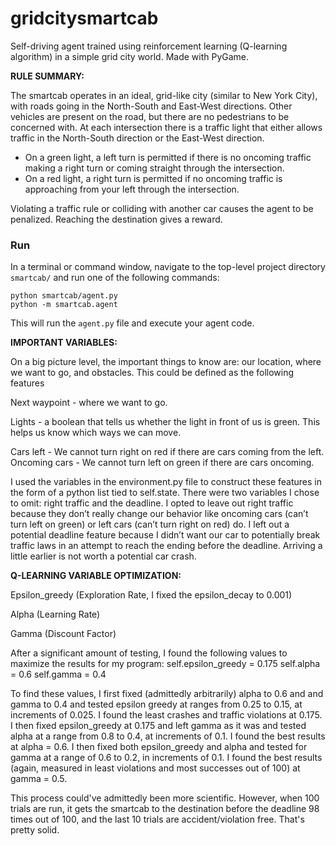 # gridcitysmartcab
Self-driving agent trained using reinforcement learning (Q-learning algorithm) in a simple grid city world. Made with PyGame.

**RULE SUMMARY:**

The smartcab operates in an ideal, grid-like city (similar to New York City), with roads going in the North-South and East-West directions. Other vehicles are present on the road, but there are no pedestrians to be concerned with. At each intersection there is a traffic light that either allows traffic in the North-South direction or the East-West direction. 
- On a green light, a left turn is permitted if there is no oncoming traffic making a right turn or coming straight through the intersection.
- On a red light, a right turn is permitted if no oncoming traffic is approaching from your left through the intersection.

Violating a traffic rule or colliding with another car causes the agent to be penalized. Reaching the destination gives a reward.


### Run

In a terminal or command window, navigate to the top-level project directory `smartcab/` and run one of the following commands:

```python smartcab/agent.py```  
```python -m smartcab.agent```

This will run the `agent.py` file and execute your agent code.


**IMPORTANT VARIABLES:**

On a big picture level, the important things to know are: our location, where we want to go, and obstacles.
This could be defined as the following features

Next waypoint - where we want to go.

Lights - a boolean that tells us whether the light in front of us is green. This helps us know which ways we can move.

Cars left - We cannot turn right on red if there are cars coming from the left. Oncoming cars - We cannot turn left on green if there are cars oncoming.

I used the variables in the environment.py file to construct these features in the form of a python list tied to self.state.
There were two variables I chose to omit: right traffic and the deadline. I opted to leave out right traffic because they don’t really change our behavior like oncoming cars (can’t turn left on green) or left cars (can’t turn right on red) do. I left out a potential deadline feature because I didn’t want our car to potentially break traffic laws in an attempt to reach the ending before the deadline. Arriving a little earlier is not worth a potential car crash.

**Q-LEARNING VARIABLE OPTIMIZATION:**

Epsilon_greedy (Exploration Rate, I fixed the epsilon_decay to 0.001)

Alpha (Learning Rate)

Gamma (Discount Factor)

After a significant amount of testing, I found the following values to maximize the results for my program:
self.epsilon_greedy = 0.175 self.alpha = 0.6 self.gamma = 0.4

To find these values, I first fixed (admittedly arbitrarily) alpha to 0.6 and and gamma to 0.4 and tested epsilon greedy at ranges from 0.25 to 0.15, at increments of 0.025. I found the least crashes and traffic violations at 0.175. I then fixed epsilon_greedy at 0.175 and left gamma as it was and tested alpha at a range from 0.8 to 0.4, at increments of 0.1. I found the best results at alpha = 0.6. I then fixed both epsilon_greedy and alpha and tested for gamma at a range of 0.6 to 0.2, in increments of 0.1. I found the best results (again, measured in least violations and most successes out of 100) at gamma = 0.5.

This process could've admittedly been more scientific. However, when 100 trials are run, it gets the smartcab to the destination before the deadline 98 times out of 100, and the last 10 trials are accident/violation free. That's pretty solid.
